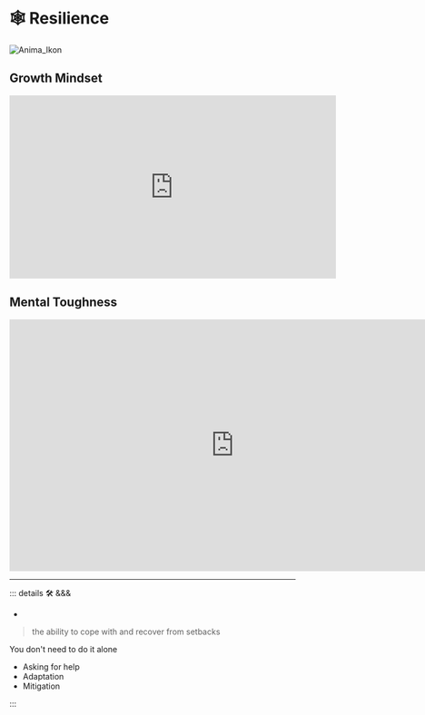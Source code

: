 # 🕸 <anima>Resilience</anima>

![Anima_Ikon](/Anima/Anima_Ikon.png)

## Growth Mindset

<iframe width="575" height="323" src="https://www.youtube.com/embed/aQDOU3hPci0" title="How to Enhance Performance &amp; Learning by Applying a Growth Mindset | Huberman Lab Podcast" frameborder="0" allow="accelerometer; autoplay; clipboard-write; encrypted-media; gyroscope; picture-in-picture; web-share" allowfullscreen></iframe>

## Mental Toughness

<iframe width="789" height="444" src="https://www.youtube.com/embed/nDLb8_wgX50" title="David Goggins: How to Build Immense Inner Strength" frameborder="0" allow="accelerometer; autoplay; clipboard-write; encrypted-media; gyroscope; picture-in-picture; web-share" allowfullscreen></iframe>

---

<!-- =================================================== -->
<!-- =================================================== -->
<!-- =================================================== -->
<!-- =================================================== -->
<!-- =================================================== -->
::: details 🛠 <dev>&&&</dev>

-

> the ability to cope with and recover from setbacks

You don't need to do it alone

- Asking for help
- Adaptation
- Mitigation

:::
